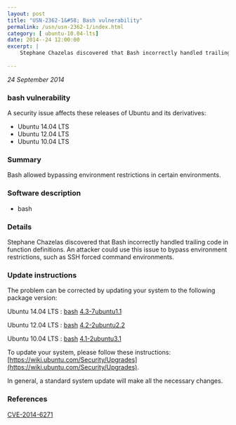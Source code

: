 ```yaml
---
layout: post
title: "USN-2362-1&#58; Bash vulnerability"
permalink: /usn/usn-2362-1/index.html
category: [ ubuntu-10.04-lts]
date: 2014--24 12:00:00
excerpt: |
    Stephane Chazelas discovered that Bash incorrectly handled trailing code in function definitions. An attacker could use this issue to bypass environment restrictions, such as SSH forced command environments. 
    
--- 
```

 
 

*24 September 2014*

### bash vulnerability

A security issue affects these releases of Ubuntu and its derivatives:

* Ubuntu 14.04 LTS
* Ubuntu 12.04 LTS
* Ubuntu 10.04 LTS

### Summary

Bash allowed bypassing environment restrictions in certain environments. 

### Software description

* bash 

### Details

Stephane Chazelas discovered that Bash incorrectly handled trailing code in function definitions. An attacker could use this issue to bypass environment restrictions, such as SSH forced command environments. 

### Update instructions

The problem can be corrected by updating your system to the following package version:

Ubuntu 14.04 LTS
 : [bash](https://launchpad.net/ubuntu/+source/bash) <span> [4.3-7ubuntu1.1](https://launchpad.net/ubuntu/+source/bash/4.3-7ubuntu1.1) </span> 

Ubuntu 12.04 LTS
 : [bash](https://launchpad.net/ubuntu/+source/bash) <span> [4.2-2ubuntu2.2](https://launchpad.net/ubuntu/+source/bash/4.2-2ubuntu2.2) </span> 

Ubuntu 10.04 LTS
 : [bash](https://launchpad.net/ubuntu/+source/bash) <span> [4.1-2ubuntu3.1](https://launchpad.net/ubuntu/+source/bash/4.1-2ubuntu3.1) </span> 

To update your system, please follow these instructions: [https://wiki.ubuntu.com/Security/Upgrades](https://wiki.ubuntu.com/Security/Upgrades).

In general, a standard system update will make all the necessary changes. 

### References

 
 [CVE-2014-6271](http://people.ubuntu.com/~ubuntu-security/cve/CVE-2014-6271)
 


